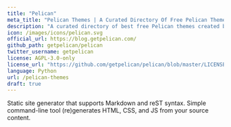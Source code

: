 ```yaml
---
title: "Pelican"
meta_title: "Pelican Themes | A Curated Directory Of Free Pelican Themes"
description: "A curated directory of best free Pelican themes created by independent web designers & developers that are open source, MIT licensed & available for free to download."
icon: /images/icons/pelican.svg
official_url: https://blog.getpelican.com/
github_path: getpelican/pelican
twitter_username: getpelican
license: AGPL-3.0-only
license_url: "https://github.com/getpelican/pelican/blob/master/LICENSE"
language: Python
url: /pelican-themes
draft: true
---
```

Static site generator that supports Markdown and reST syntax. Simple command-line tool (re)generates HTML, CSS, and JS from your source content.
